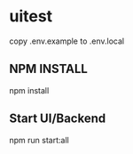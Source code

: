 # uitest

copy .env.example to .env.local

## NPM INSTALL

npm install

## Start UI/Backend

npm run start:all

